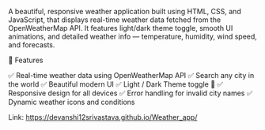 A beautiful, responsive weather application built using HTML, CSS, and JavaScript, that displays real-time weather data fetched from the OpenWeatherMap API.
It features light/dark theme toggle, smooth UI animations, and detailed weather info — temperature, humidity, wind speed, and forecasts.

🚀 Features

✅ Real-time weather data using OpenWeatherMap API
✅ Search any city in the world
✅ Beautiful modern UI
✅ Light / Dark Theme toggle 🌙
✅ Responsive design for all devices
✅ Error handling for invalid city names
✅ Dynamic weather icons and conditions

Link: https://devanshi12srivastava.github.io/Weather_app/
